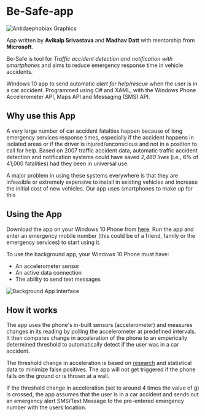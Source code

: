 # Be-Safe-app
![Antidaephobiax Graphics](https://github.com/madhav-datt/Be-Safe-app/blob/master/src/BeSafe/Assets/SplashScreen.scale-150.png)

App written by **Avikalp Srivastava** and **Madhav Datt** with mentorship from **Microsoft**.

Be-Safe is tool for *Traffic accident detection and notification with smartphones* and aims to reduce emergency response time in vehicle accidents.

Windows 10 app to send automatic *alert for help/rescue* when the user is in a car accident. Programmed using C# and XAML, with the Windows Phone Accelerometer API, Maps API and Messaging (SMS) API.

## Why use this App

A very large number of car accident fatalties happen because of long emergency services response times, especially if the accident happens in isolated areas or if the driver is injured/unconscious and not in a position to call for help. Based on 2007 traffic accident data, automatic traffic accident detection and notification systems could have saved *2,460 lives* (i.e., 6% of 41,000 fatalities) had they been in universal use. 

A major problem in using these systems everywhere is that they are infeasible or extremely expensive to install in existing vehicles and increase the initial cost of new vehicles. Our app uses smartphones to make up for this

## Using the App

Download the app on your Windows 10 Phone from [here](https://www.microsoft.com/en-in/store/apps/windows-phone). Run the app and enter an emergency mobile number (this could be of a friend, family or the emergency services) to start using it.

To use the background app, your Windows 10 Phone must have:
* An accelerometer sensor
* An active data connection
* The ability to send text messages

![Background App Interface](https://github.com/madhav-datt/Be-Safe-app/blob/master/src/BeSafe/Assets/app_interface.jpg)

## How it works

The app uses the phone's in-built sensors (accelerometer) and measures changes in its reading by polling the accelerometer at predefined intervals. It then compares change in acceleration of the phone to an emperically determined threshold to  automatically detect if the user was in a car accident.

The threshold change in acceleration is based on [research](http://www1.cse.wustl.edu/~schmidt/PDF/wreckwatch.pdf) and statistical data to minimize false positives. The app will not get triggered if the phone falls on the ground or is thrown at a wall.

If the threshold change in acceleration (set to around 4 times the value of [g](https://en.wikipedia.org/wiki/G-force)) is crossed, the app assumes that the user is in a car accident and sends out an emergency alert SMS/Text Message to the pre-entered emergency number with the users location.
